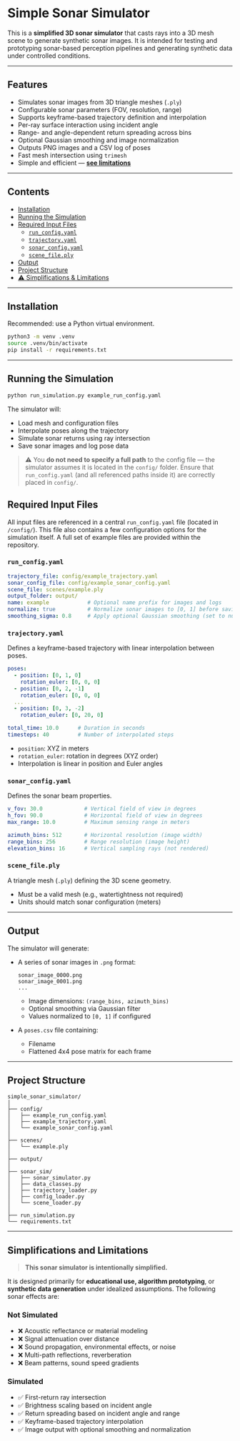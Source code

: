 # Simple Sonar Simulator

This is a **simplified 3D sonar simulator** that casts rays into a 3D mesh scene to generate synthetic sonar images. It is intended for testing and prototyping sonar-based perception pipelines and generating synthetic data under controlled conditions.

---

## Features

- Simulates sonar images from 3D triangle meshes (`.ply`)
- Configurable sonar parameters (FOV, resolution, range)
- Supports keyframe-based trajectory definition and interpolation
- Per-ray surface interaction using incident angle
- Range- and angle-dependent return spreading across bins
- Optional Gaussian smoothing and image normalization
- Outputs PNG images and a CSV log of poses
- Fast mesh intersection using `trimesh`
- Simple and efficient — [**see limitations**](#simplifications-and-limitations)

---

## Contents

- [Installation](#installation)
- [Running the Simulation](#running-the-simulation)
- [Required Input Files](#required-input-files)
  - [`run_config.yaml`](#1-run_configyaml)
  - [`trajectory.yaml`](#2-trajectoryyaml)
  - [`sonar_config.yaml`](#3-sonar_configyaml)
  - [`scene_file.ply`](#4-scene_fileply)
- [Output](#output)
- [Project Structure](#project-structure)
- [⚠️ Simplifications & Limitations](#simplifications-and-limitations)

---

## Installation

Recommended: use a Python virtual environment.

```bash
python3 -m venv .venv
source .venv/bin/activate
pip install -r requirements.txt
```

---

## Running the Simulation

```bash
python run_simulation.py example_run_config.yaml
```

The simulator will:

* Load mesh and configuration files
* Interpolate poses along the trajectory
* Simulate sonar returns using ray intersection
* Save sonar images and log pose data

> ⚠️ You **do not need to specify a full path** to the config file — the simulator assumes it is located in the `config/` folder.
> Ensure that `run_config.yaml` (and all referenced paths inside it) are correctly placed in `config/`.

## Required Input Files

All input files are referenced in a central `run_config.yaml` file (located in `/config/`). This file also contains a few configuration options for the simulation itself. A full set of example files are provided within the repository. 

### `run_config.yaml`

```yaml
trajectory_file: config/example_trajectory.yaml
sonar_config_file: config/example_sonar_config.yaml
scene_file: scenes/example.ply
output_folder: output/
name: example            # Optional name prefix for images and logs
normalize: true          # Normalize sonar images to [0, 1] before saving
smoothing_sigma: 0.8     # Apply optional Gaussian smoothing (set to null to disable)
```

### `trajectory.yaml`

Defines a keyframe-based trajectory with linear interpolation between poses.

```yaml
poses:
  - position: [0, 1, 0]
    rotation_euler: [0, 0, 0]
  - position: [0, 2, -1]
    rotation_euler: [0, 0, 0]
  ...
  - position: [0, 3, -2]
    rotation_euler: [0, 20, 0]

total_time: 10.0      # Duration in seconds
timesteps: 40         # Number of interpolated steps
```

* `position`: XYZ in meters
* `rotation_euler`: rotation in degrees (XYZ order)
* Interpolation is linear in position and Euler angles

### `sonar_config.yaml`

Defines the sonar beam properties.

```yaml
v_fov: 30.0             # Vertical field of view in degrees
h_fov: 90.0             # Horizontal field of view in degrees
max_range: 10.0         # Maximum sensing range in meters

azimuth_bins: 512       # Horizontal resolution (image width)
range_bins: 256         # Range resolution (image height)
elevation_bins: 16      # Vertical sampling rays (not rendered)

```

### `scene_file.ply`

A triangle mesh (`.ply`) defining the 3D scene geometry.

* Must be a valid mesh (e.g., watertightness not required)
* Units should match sonar configuration (meters)

---

## Output

The simulator will generate:

* A series of sonar images in `.png` format:

  ```
  sonar_image_0000.png
  sonar_image_0001.png
  ...
  ```
  * Image dimensions: `(range_bins, azimuth_bins)`
  * Optional smoothing via Gaussian filter
  * Values normalized to `[0, 1]` if configured

* A `poses.csv` file containing:

  * Filename
  * Flattened 4x4 pose matrix for each frame

---

## Project Structure

```
simple_sonar_simulator/
│
├── config/
│   ├── example_run_config.yaml
│   ├── example_trajectory.yaml
│   └── example_sonar_config.yaml
│
├── scenes/
│   └── example.ply
│
├── output/
│
├── sonar_sim/
│   ├── sonar_simulator.py
│   ├── data_classes.py
│   ├── trajectory_loader.py
│   ├── config_loader.py
│   └── scene_loader.py
│
├── run_simulation.py
└── requirements.txt
```
---

## Simplifications and Limitations

> **This sonar simulator is intentionally simplified.**

It is designed primarily for **educational use, algorithm prototyping**, or **synthetic data generation** under idealized assumptions. The following sonar effects are:

### Not Simulated

* ❌ Acoustic reflectance or material modeling
* ❌ Signal attenuation over distance
* ❌ Sound propagation, environmental effects, or noise
* ❌ Multi-path reflections, reverberation
* ❌ Beam patterns, sound speed gradients

### Simulated

* ✅ First-return ray intersection
* ✅ Brightness scaling based on incident angle
* ✅ Return spreading based on incident angle and range
* ✅ Keyframe-based trajectory interpolation
* ✅ Image output with optional smoothing and normalization
